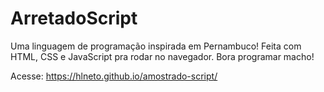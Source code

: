 # ArretadoScript
Uma linguagem de programação inspirada em Pernambuco! Feita com HTML, CSS e JavaScript pra rodar no navegador. Bora programar macho!

Acesse: https://hlneto.github.io/amostrado-script/

